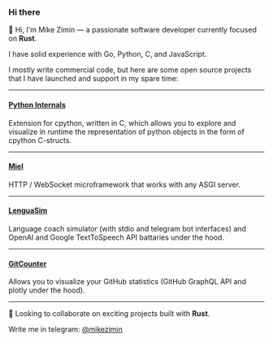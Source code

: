 ### Hi there

👋 Hi, I'm Mike Zimin — a passionate software developer currently focused on **Rust**.

I have solid experience with Go, Python, C, and JavaScript.

I mostly write commercial code, but here are some open source projects that I have launched and support in my spare time:

---

#### [Python Internals](https://github.com/mikeziminio/python-internals)
Extension for cpython, written in C, which allows you to explore and visualize in runtime the representation of python objects in the form of cpython C-structs.

---

#### [Miel](https://github.com/mikeziminio/miel)
HTTP / WebSocket microframework that works with any ASGI server.

---

#### [LenguaSim](https://github.com/mikeziminio/lengua-sim)
Language coach simulator (with stdio and telegram bot interfaces) and OpenAI and Google TextToSpeech API battaries under the hood.

---

#### [GitCounter](https://github.com/mikeziminio/gitcounter)
Аllows you to visualize your GitHub statistics (GitHub GraphQL API and plotly under the hood).

---

👯 Looking to collaborate on exciting projects built with **Rust**.

Write me in telegram: [@mikezimin](https://t.me/mikezimin)
